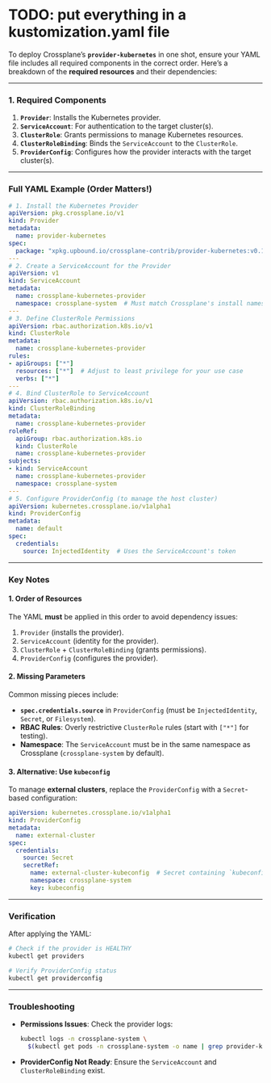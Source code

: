 # TODO: put everything in a kustomization.yaml file

To deploy Crossplane’s **`provider-kubernetes`** in one shot, ensure your YAML file includes all required components in the correct order. Here’s a breakdown of the **required resources** and their dependencies:

---

### **1. Required Components**
1. **`Provider`**: Installs the Kubernetes provider.
2. **`ServiceAccount`**: For authentication to the target cluster(s).
3. **`ClusterRole`**: Grants permissions to manage Kubernetes resources.
4. **`ClusterRoleBinding`**: Binds the `ServiceAccount` to the `ClusterRole`.
5. **`ProviderConfig`**: Configures how the provider interacts with the target cluster(s).

---

### **Full YAML Example (Order Matters!)**
```yaml
# 1. Install the Kubernetes Provider
apiVersion: pkg.crossplane.io/v1
kind: Provider
metadata:
  name: provider-kubernetes
spec:
  package: "xpkg.upbound.io/crossplane-contrib/provider-kubernetes:v0.10.0"  # Check for latest version
---
# 2. Create a ServiceAccount for the Provider
apiVersion: v1
kind: ServiceAccount
metadata:
  name: crossplane-kubernetes-provider
  namespace: crossplane-system  # Must match Crossplane's install namespace
---
# 3. Define ClusterRole Permissions
apiVersion: rbac.authorization.k8s.io/v1
kind: ClusterRole
metadata:
  name: crossplane-kubernetes-provider
rules:
- apiGroups: ["*"]
  resources: ["*"]  # Adjust to least privilege for your use case
  verbs: ["*"]
---
# 4. Bind ClusterRole to ServiceAccount
apiVersion: rbac.authorization.k8s.io/v1
kind: ClusterRoleBinding
metadata:
  name: crossplane-kubernetes-provider
roleRef:
  apiGroup: rbac.authorization.k8s.io
  kind: ClusterRole
  name: crossplane-kubernetes-provider
subjects:
- kind: ServiceAccount
  name: crossplane-kubernetes-provider
  namespace: crossplane-system
---
# 5. Configure ProviderConfig (to manage the host cluster)
apiVersion: kubernetes.crossplane.io/v1alpha1
kind: ProviderConfig
metadata:
  name: default
spec:
  credentials:
    source: InjectedIdentity  # Uses the ServiceAccount's token
```

---

### **Key Notes**
#### **1. Order of Resources**  
The YAML **must** be applied in this order to avoid dependency issues:
1. `Provider` (installs the provider).
2. `ServiceAccount` (identity for the provider).
3. `ClusterRole` + `ClusterRoleBinding` (grants permissions).
4. `ProviderConfig` (configures the provider).

#### **2. Missing Parameters**  
Common missing pieces include:
- **`spec.credentials.source`** in `ProviderConfig` (must be `InjectedIdentity`, `Secret`, or `Filesystem`).
- **RBAC Rules**: Overly restrictive `ClusterRole` rules (start with `["*"]` for testing).
- **Namespace**: The `ServiceAccount` must be in the same namespace as Crossplane (`crossplane-system` by default).

#### **3. Alternative: Use `kubeconfig`**  
To manage **external clusters**, replace the `ProviderConfig` with a `Secret`-based configuration:
```yaml
apiVersion: kubernetes.crossplane.io/v1alpha1
kind: ProviderConfig
metadata:
  name: external-cluster
spec:
  credentials:
    source: Secret
    secretRef:
      name: external-cluster-kubeconfig  # Secret containing `kubeconfig`
      namespace: crossplane-system
      key: kubeconfig
```

---

### **Verification**
After applying the YAML:
```bash
# Check if the provider is HEALTHY
kubectl get providers

# Verify ProviderConfig status
kubectl get providerconfig
```

---

### **Troubleshooting**  
- **Permissions Issues**: Check the provider logs:  
  ```bash
  kubectl logs -n crossplane-system \
    $(kubectl get pods -n crossplane-system -o name | grep provider-kubernetes)
  ```
- **ProviderConfig Not Ready**: Ensure the `ServiceAccount` and `ClusterRoleBinding` exist.